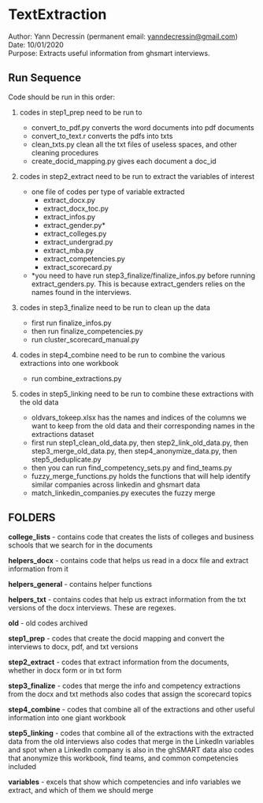 # TextExtraction

Author: Yann Decressin (permanent email: yanndecressin@gmail.com)  
Date: 10/01/2020  
Purpose: Extracts useful information from ghsmart interviews.  

## Run Sequence

Code should be run in this order:  
1. codes in step1_prep need to be run to  
    - convert_to_pdf.py converts the word documents into pdf documents
    - convert_to_text.r converts the pdfs into txts
    - clean_txts.py clean all the txt files of useless spaces, and other cleaning procedures
    - create_docid_mapping.py gives each document a doc_id  

2. codes in step2_extract need to be run to extract the variables of interest  
    - one file of codes per type of variable extracted
        - extract_docx.py
        - extract_docx_toc.py
        - extract_infos.py
        - extract_gender.py*
        - extract_colleges.py
        - extract_undergrad.py
        - extract_mba.py
        - extract_competencies.py
        - extract_scorecard.py
    - *you need to have run step3_finalize/finalize_infos.py before running extract_genders.py. This is because extract_genders relies on the names
	found in the interviews.

3. codes in step3_finalize need to be run to clean up the data  
    - first run finalize_infos.py
    - then run finalize_competencies.py
    - run cluster_scorecard_manual.py

4. codes in step4_combine need to be run to combine the various extractions into one workbook 
    - run combine_extractions.py    

5. codes in step5_linking need to be run to combine these extractions with the old data
    - oldvars_tokeep.xlsx has the names and indices of the columns we want to keep from the old data and their corresponding names in the extractions dataset
    - first run step1_clean_old_data.py, then step2_link_old_data.py, then step3_merge_old_data.py, then step4_anonymize_data.py, then step5_deduplicate.py
    - then you can run  find_competency_sets.py and find_teams.py
    - fuzzy_merge_functions.py holds the functions that will help identify similar companies across linkedin and ghsmart data
    - match_linkedin_companies.py executes the fuzzy merge

## FOLDERS

**college_lists** - contains code that creates the lists of colleges and business schools that we search for in the documents  

**helpers_docx** - contains code that helps us read in a docx file and extract information from it  

**helpers_general** - contains helper functions  

**helpers_txt** - contains codes that help us extract information from the txt versions of the docx interviews. These are regexes.  

**old** - old codes archived  

**step1_prep** - codes that create the docid mapping and convert the interviews to docx, pdf, and txt versions  

**step2_extract** - codes that extract information from the documents, whether in docx form or in txt form  

**step3_finalize** - codes that merge the info and competency extractions from the docx and txt methods 
	also codes that assign the scorecard topics  

**step4_combine** - codes that combine all of the extractions and other useful information into one giant workbook

**step5_linking** - codes that combine all of the extractions with the extracted data from the old interviews 
	also codes that merge in the LinkedIn variables and spot when a LinkedIn company is also in the ghSMART data
	also codes that anonymize this workbook, find teams, and common competencies included 

**variables** - excels that show which competencies and info variables we extract, and which of them we should merge  

